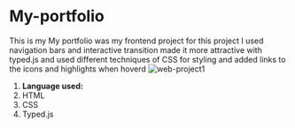 # My-portfolio

This is my My portfolio was my frontend project for this project I used navigation bars and interactive transition made it more attractive with typed.js and used different techniques of CSS for styling and added links to the icons and highlights when hoverd
![web-project1](https://github.com/Rahul-patil-2003/My-portfolio/assets/138668076/11a1ce70-c910-4e94-bca5-64bfa5c99aa5)


<html>
  <ol>
    <li><b>Language used:</b></li>
    <li>HTML</li>
    <li>CSS</li>
    <li>Typed.js</li>
  </ol>
</html>
